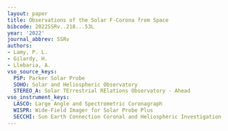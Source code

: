 ```yaml
---
layout: paper
title: Observations of the Solar F-Corona from Space
bibcode: 2022SSRv..218...53L
year: '2022'
journal_abbrev: SSRv
authors:
- Lamy, P. L.
- Gilardy, H.
- Llebaria, A.
vso_source_keys:
  PSP: Parker Solar Probe
  SOHO: Solar and Heliospheric Observatory
  STEREO_A: Solar TErrestrial RElations Observatory - Ahead
vso_instrument_keys:
  LASCO: Large Angle and Spectrometric Coronagraph
  WISPR: Wide-Field Imager for Solar Probe Plus
  SECCHI: Sun Earth Connection Coronal and Heliospheric Investigation
---
```

